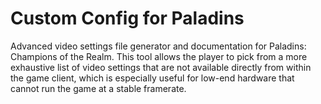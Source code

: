 # Custom Config for Paladins

Advanced video settings file generator and documentation for Paladins: Champions of the Realm. This tool allows the player to pick from a more exhaustive list of video settings that are not available directly from within the game client, which is especially useful for low-end hardware that cannot run the game at a stable framerate.
